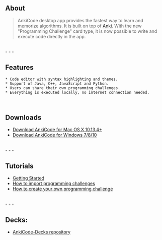 ## About

>AnkiCode desktop app provides the fastest way to learn and memorize algorithms. It is built on top of [Anki](https://apps.ankiweb.net/).
>With the new "Programming Challenge" card type, it is now possible to write and execute code directly in the app.

<br>
- - -
<br>

## Features
```
* Code editor with syntax highlighting and themes.
* Support of Java, C++, JavaScript and Python.
* Users can share their own programming challenges.
* Everything is executed locally, no internet connection needed.
```

<br>

## Downloads

- [Download AnkiCode for Mac OS X 10.13.4+](https://github.com/daveight/ankicode/releases/download/untagged-08fe16ecf0e2ea823f81/AnkiCode-1.1.0-mac.dmg)
- [Download AnkiCode for Windows 7/8/10](https://github.com/daveight/ankicode/releases/download/untagged-08fe16ecf0e2ea823f81/AnkiCode-1.1.0-win.exe)

<br>
- - -
<br>

## Tutorials
- [Getting Started](getting-started.md)
- [How to import programming challenges](how-to-import-programming-challenge.md)
- [How to create your own programming challenge](how-to-create-challenge.md)

<br>
- - -
<br>

## Decks:

- [AnkiCode-Decks repository](https://github.com/daveight/ankicode-decks)



